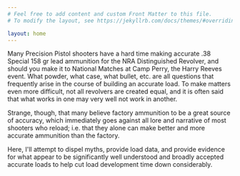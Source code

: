```yaml
---
# Feel free to add content and custom Front Matter to this file.
# To modify the layout, see https://jekyllrb.com/docs/themes/#overriding-theme-defaults

layout: home
---
```

Many Precision Pistol shooters have a hard time making accurate .38 Special 158
gr lead ammunition for the NRA Distinguished Revolver, and should you make it to
National Matches at Camp Perry, the Harry Reeves event. What powder, what
case, what bullet, etc. are all questions that frequently arise in the course
of building an accurate load. To make matters even more difficult, not all
revolvers are created equal, and it is often said that
what works in one may very well not work in another.

Strange, though, that many believe factory ammunition
to be a great source of accuracy, which immediately goes against all lore and
narrative of most shooters who reload; i.e. that they alone can make better and
more accurate ammunition than the factory.

Here, I'll attempt to dispel myths, provide load data, and provide evidence
for what appear to be significantly well understood and broadly accepted
accurate loads to help cut load development time down considerably.
